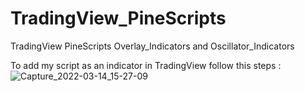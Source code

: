 # TradingView_PineScripts
TradingView PineScripts Overlay_Indicators and Oscillator_Indicators

To add my script as an indicator in TradingView follow this steps :
![Capture_2022-03-14_15-27-09](https://user-images.githubusercontent.com/48333539/158247768-d5a052b2-b510-4ce6-bc54-9b777dab6be8.png)

